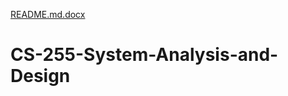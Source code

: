 [README.md.docx](https://github.com/bchauhan21/CS-255-System-Analysis-and-Design/files/7027768/README.md.docx)
# CS-255-System-Analysis-and-Design
